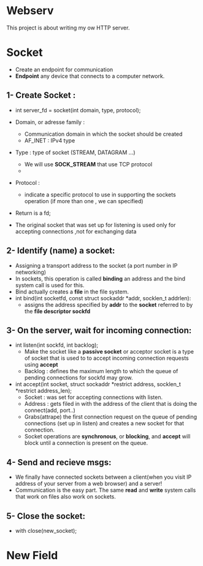 # Webserv
This project is about writing my ow HTTP server.


[//]: # (<< -------------------------- Setup Socket -------------------------------- >>)

# Socket 
  - Create an endpoint for communication
  - **Endpoint** any device that connects to a computer network.
  
## 1- Create Socket :

* int server_fd = socket(int domain, type, protocol);

* Domain, or adresse family :
    - Communication domain in which the socket should be created
    - AF_INET : IPv4 type

* Type : type of socket (STREAM, DATAGRAM ...)
    - We will use **SOCK_STREAM** that use TCP protocol
    - 
* Protocol :
    - indicate a specific protocol to use in supporting the sockets operation (if more than one , we can specified)

* Return is a fd;

* The original socket that was set up for listening is used only for accepting connections ,not for exchanging data

## 2- Identify (name) a socket: 
* Assigning a transport address to the socket (a port number in IP networking)
* In sockets, this operation is called **binding** an address and the bind system call is used for this.
* Bind actually creates a **file** in the file system.
* int bind(int socketfd, const struct sockaddr *addr, socklen_t addrlen):
    - assigns the address specified by **addr** to the **socket** referred to by the **file descriptor sockfd**

## 3- On the server, wait for incoming connection:
* int listen(int sockfd, int backlog);
    - Make the socket like a **passive socket** or acceptor socket is a type of socket that is used to to accept incoming connection requests using **accept**
    - Backlog : defines the maximum length to which the queue of pending connections for sockfd may grow.
* int accept(int socket, struct sockaddr *restrict address, socklen_t *restrict address_len);
    - Socket : was set for accepting connections with listen.
    - Address : gets filed in with the address of the client that is doing the connect(add, port..)
    - Grabs(attrape) the first connection request on the queue of pending connections (set up in listen) and creates a new socket for that connection.
    - Socket operations are **synchronous**, or **blocking**, and **accept** will block until a connection is present on the queue.


## 4- Send and recieve msgs:
* We finally have connected sockets between a client(when you visit IP address of your server from a web browser) and a server!
* Communication is the easy part. The same **read** and **write** system calls that work on files also work on sockets.

## 5- Close the socket:
* with close(new_socket);
  
[//]: # (<< ------------------------------------------------------------------ >>)

# New Field

